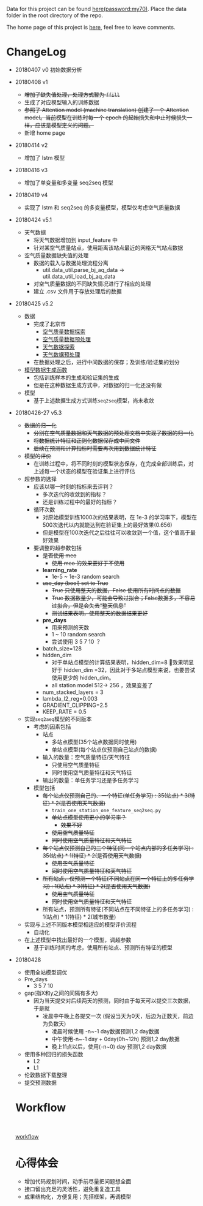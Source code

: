 Data for this project can be found [here(password:my70)](https://pan.baidu.com/s/15q48jFovG4-s3y_lzeea5Q). Place the data folder in the root directory of the repo.

The home page of this project is [here](https://www.notion.so/tianxingye/KDD-Cup-2018-eba62397b4b5403297826b928f3fe42c), feel free to leave comments.

# ChangeLog

- 20180407 v0 初始数据分析

- 20180408 v1
  - ~~增加了缺失值处理，处理方式暂为 `ffill`~~
  - 生成了对应模型输入的训练数据
  - ~~参照了 Attention model (machine translation) 创建了一个 Attention model。当前模型在训练时每一个 epoch 的起始损失和中止时候损失一样，应该是模型定义的问题。~~
  - 新增 home page

- 20180414 v2 
  - 增加了 lstm 模型

- 20180416 v3
  - 增加了单变量和多变量 seq2seq 模型

- 20180419 v4
  - 实现了 lstm 和 seq2seq 的多变量模型，模型仅考虑空气质量数据

- 20180424 v5.1
  - 天气数据
    - 将天气数据增加到 input_feature 中
    - 针对某空气质量站点，使用距离该站点最近的网格天气站点数据
  - 空气质量数据缺失值的处理
    - 数据的载入与数据处理流程分离
      - util.data_util.parse_bj_aq_data -> util.data_util_load_bj_aq_data
    - 对空气质量数据的不同缺失情况进行了相应的处理
    - 建立 .csv 文件用于存放处理后的数据

- 20180425 v5.2

  - 数据
    - 完成了北京市
      - [空气质量数据探索](https://github.com/txytju/air-quality-prediction/blob/master/aq_data_exploration.ipynb)
      - [空气质量数据预处理](https://github.com/txytju/air-quality-prediction/blob/master/aq_data_preprocess.ipynb)
      - [天气数据探索](https://github.com/txytju/air-quality-prediction/blob/master/weather_data_exploration.ipynb)
      - [天气数据预处理](https://github.com/txytju/air-quality-prediction/blob/master/weather_data_preprocess.ipynb)
    - 在数据处理之后，进行中间数据的保存；及训练/验证集的划分
  - [模型数据生成函数](https://github.com/txytju/air-quality-prediction/blob/master/generate_data.ipynb)
    - 包括训练样本的生成和验证集的生成
    - 但是在这种数据生成方式中，对数据的归一化还没有做
  - 模型
    - 基于上述数据生成方式训练`seq2seq`模型，尚未收敛

- 20180426-27 v5.3

  - ~~数据的归一化~~
    - ~~分别在空气质量数据和天气数据的预处理文档中实现了数据的归一化~~
    - ~~将数据统计特征和正则化数据保存成中间文件~~
    - ~~后续在预测和计算指标时需要再次用到数据统计特征~~
  - ~~模型的评价~~
    - 在训练过程中，将不同时刻的模型状态保存，在完成全部训练后，对上述每一个状态的模型在验证集上进行评估
  - 超参数的选择
    - 应该以哪一时刻的指标来去评判？
      - 多次迭代的收敛到的指标？
      - 还是训练过程中的最好的指标？
    - 循环次数
      - 对原始模型训练1000次的结果表明，在 1e-3 的学习率下，模型在500次迭代以内就能达到在验证集上的最好效果(0.656)
      - 但是模型在100次迭代之后往往可以收敛到一个值，这个值高于最好效果
    - 要调整的超参数包括
      - ~~是否使用 meo~~
        - ~~使用 meo 的效果要好于不使用~~
      - **learning_rate**
        - 1e-5 ~ 1e-3 random search
      - ~~use_day (bool) set to True~~
        - ~~True 只使用整天的数据，False 使用所有时间点的数据~~
        - ~~True 数据数量少，可能会导致过拟合；False数据多，不容易过拟合，但是会失去“整天信息”~~
        - ~~测试结果表明，使用整天的数据结果更好~~
      - **pre_days**
        - 用来预测的天数
        - 1 ~ 10 random search
        - 尝试使用 3 5 7 10 ？
      - batch_size=128
      - hidden_dim
        - 对于单站点模型的计算结果表明，hidden_dim=8 效果明显好于 hidden_dim =32，因此对于多站点模型来说，也要尝试使用更少的 hidden_dim。
        - all station model 512-> 256 ，效果变差了
      - num_stacked_layers = 3
      - lambda_l2_reg=0.003
      - GRADIENT_CLIPPING=2.5
      - KEEP_RATE = 0.5
  - 实现`seq2aeq`模型的不同版本
    - 考虑的因素包括
      - 站点
        - 多站点模型(35个站点数据同时使用)
        - 单站点模型(每个站点仅预测自己站点的数据)
      - 输入的数量：空气质量特征/天气特征
        - 只使用空气质量特征
        - 同时使用空气质量特征和天气特征
      - 输出的数量：单任务学习还是多任务学习
    - 模型包括
      - ~~每个站点仅预测自己的、一个特征(单任务学习) : 35(站点) * 3(特征) * 2(是否使用天气数据)~~
        - `train_one_station_one_feature_seq2seq.py`
        - ~~单站点模型使用更小的学习率？~~
          - ~~效果不好~~
        - ~~使用空气质量特征~~
        - ~~同时使用空气质量特征和天气特征~~
      - ~~每个站点仅预测自己的三个特征(同一个站点内部的多任务学习) : 35(站点) * 1(特征) * 2(是否使用天气数据)~~
        - ~~使用空气质量特征~~
        - ~~同时使用空气质量特征和天气特征~~
      - ~~所有站点，仅预测一个特征(不同站点在同一个特征上的多任务学习) : 1(站点) * 3(特征) * 2(是否使用天气数据)~~
        - ~~使用空气质量特征~~
        - ~~同时使用空气质量特征和天气特征~~
      - 所有站点，预测所有特征(不同站点在不同特征上的多任务学习) : 1(站点) * 1(特征) * 2(城市数量)
  - 实现与上述不同版本模型相适应的模型评价流程
    - 自动化
  - 在上述模型中找出最好的一个模型，调超参数
    - 基于训练时间的考虑，使用所有站点、预测所有特征的模型

- 20180428 

  - 使用全站模型调优
  - Pre_days
    - 3 5 7 10
  - gap(指X和y之间的间隔有多大)
    - 因为当天提交对后续两天的预测，同时由于每天可以提交三次数据，于是就
      - 凌晨中午晚上各提交一次 (假设当天为0天，后边为正数天，前边为负数天)
        - 凌晨时候使用 -n~-1 day数据预测1,2 day数据
        - 中午使用-n~-1 day + 0day(0h~12h) 预测1,2 day数据
        - 晚上11点以后，使用(-n~0) day 预测1,2 day数据
  - 使用多种回归的损失函数
    - L2
    - L1
  - 伦敦数据下载整理
  - 提交预测数据

  #  Workflow

  ​

  [workflow](https://github.com/txytju/air-quality-prediction/blob/master/project_wokflow.pdf)

  # 心得体会

  - 增加代码规划时间，动手前尽量把问题想全面
  - 接口留出充足的灵活性，避免重复造工具
  - 成果结构化，方便复用；先搭框架，再调模型


